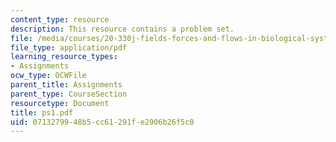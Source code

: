 ```yaml
---
content_type: resource
description: This resource contains a problem set.
file: /media/courses/20-330j-fields-forces-and-flows-in-biological-systems-spring-2007/0713279948b5cc61291fe2906b26f5c0_ps1.pdf
file_type: application/pdf
learning_resource_types:
- Assignments
ocw_type: OCWFile
parent_title: Assignments
parent_type: CourseSection
resourcetype: Document
title: ps1.pdf
uid: 07132799-48b5-cc61-291f-e2906b26f5c0
---
```

